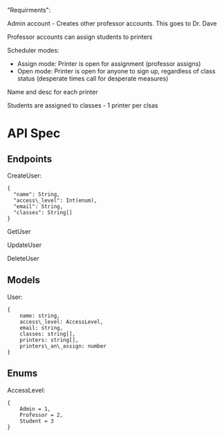"Requirments":

Admin account - Creates other professor accounts. This goes to Dr. Dave

Professor accounts can assign students to printers

Scheduler modes:
  - Assign mode: Printer is open for assignment (professor assigns)
  - Open mode: Printer is open for anyone to sign up, regardless of class status (desperate times call for desperate measures)

Name and desc for each printer

Students are assigned to classes - 1 printer per clsas

# API Spec

## Endpoints

CreateUser:
```
{
  "name": String,
  "access\_level": Int(enum),
  "email": String,
  "classes": String[]
}
```
GetUser

UpdateUser

DeleteUser
## Models
User:
```
{
    name: string,
    access\_level: AccessLevel,
    email: string,
    classes: string[],
    printers: string[],
    printers\_an\_assign: number
}
```

## Enums
AccessLevel:
```
{
    Admin = 1,
    Professor = 2,
    Student = 3
}
```
